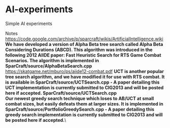 # AI-experiments
Simple AI experiments


Notes
https://code.google.com/archive/p/sparcraft/wikis/ArtificialIntelligence.wiki
**We have developed a version of Alpha Beta tree search called Alpha Beta Considering Durations (ABCD). This algorithm was introduced in the following 2012 AIIDE paper: Fast Heuristic Search for RTS Game Combat Scenarios. The algorithm is implemented in SparCraft/source/AlphaBetaSearch.cpp** \
https://skatgame.net/mburo/ps/aiide12-combat.pdf
**UCT is another popular tree search algorithm, and we have modified it for use with RTS combat. It is available in SparCraft/source/UCTSearch.cpp - A paper detailing this UCT implementation is currently submitted to CIG2013 and will be posted here if accepted. SparCraft/source/UCTSearch.cpp**\
**Our newest greedy search technique which loses to AB/UCT at small combat sizes, but easily defeats them at larger sizes. It is implemented in SparCraft/source/PortfolioGreedySearch.cpp - A paper detailing this greedy search implementation is currently submitted to CIG2013 and will be posted here if accepted.**\
